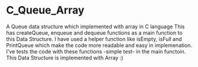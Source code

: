 # C_Queue_Array
A Queue data structure which implemented with array in C language 
This has createQueue, enqueue and dequeue functions as a main function to this Data Structure.
I have used a helper function like isEmpty, isFull and PrintQueue which make the code more readable and easy in implemenation.
I've tests the code with these functions -simple test- in the main functoin. 
This Data Structure is implemented with Array :)
